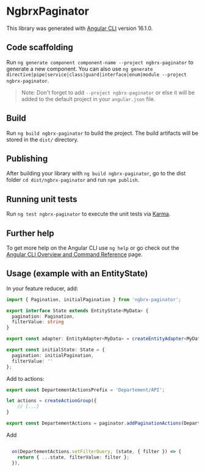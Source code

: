 # NgbrxPaginator

This library was generated with [Angular CLI](https://github.com/angular/angular-cli) version 16.1.0.

## Code scaffolding

Run `ng generate component component-name --project ngbrx-paginator` to generate a new component. You can also use `ng generate directive|pipe|service|class|guard|interface|enum|module --project ngbrx-paginator`.
> Note: Don't forget to add `--project ngbrx-paginator` or else it will be added to the default project in your `angular.json` file. 

## Build

Run `ng build ngbrx-paginator` to build the project. The build artifacts will be stored in the `dist/` directory.

## Publishing

After building your library with `ng build ngbrx-paginator`, go to the dist folder `cd dist/ngbrx-paginator` and run `npm publish`.

## Running unit tests

Run `ng test ngbrx-paginator` to execute the unit tests via [Karma](https://karma-runner.github.io).

## Further help

To get more help on the Angular CLI use `ng help` or go check out the [Angular CLI Overview and Command Reference](https://angular.io/cli) page.

## Usage (example with an EntityState)

In your feature reducer, add:

```ts
import { Pagination, initialPagination } from 'ngbrx-paginator';

export interface State extends EntityState<MyData> {
  pagination: Pagination,
  filterValue: string
}

export const adapter: EntityAdapter<MyData> = createEntityAdapter<MyData>();

export const initialState: State = {
  pagination: initialPagination,
  filterValue: ''
};
```

Add to actions:

```ts
export const DepartementActionsPrefix = 'Departement/API';

let actions = createActionGroup({
    // [...]
}

export const DepartementActions = paginator.addPaginationActions(DepartementActionsPrefix, actions);

```

Add

```ts

  on(DepartementActions.setFilterQuery, (state, { filter }) => {
    return { ...state, filterValue: filter };
  }),

```

